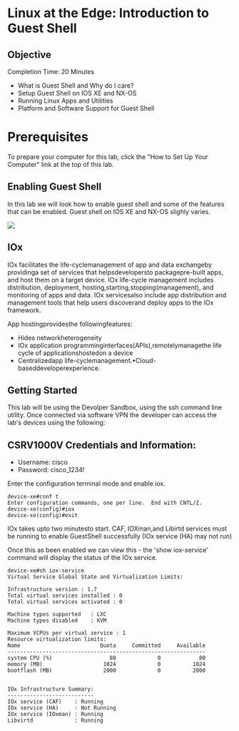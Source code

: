 # Linux at the Edge: Introduction to Guest Shell 

## Objective
Completion Time: 20 Minutes

- What is Guest Shell and Why do I care? 
- Setup Guest Shell on IOS XE and NX-OS
- Running Linux Apps and Utilities 
- Platform and Software Support for Guest Shell

# Prerequisites
To prepare your computer for this lab, click the "How to Set Up Your Computer" link at the top of this lab.


## Enabling Guest Shell

In this lab we will look how to enable guest shell and some of the features that can be enabled.
Guest shell on IOS XE and NX-OS slighly varies.


![](/posts/files/linux_at_the_edge/images/enable_guest_shell.jpg)


## IOx

IOx facilitates the life-cyclemanagement of app and data exchangeby providinga set of services that helpsdevelopersto packagepre-built apps, and host them on a target device. IOx life-cycle management includes distribution, deployment, hosting,starting,stopping(management), and monitoring of apps and data. IOx servicesalso include app distribution and management tools that help users discoverand deploy apps to the IOx framework.

App hostingprovidesthe followingfeatures:

- Hides networkheterogeneity
- IOx application programminginterfaces(APIs),remotelymanagethe life cycle of applicationshostedon a device
- Centralizedapp life-cyclemanagement.•Cloud-baseddeveloperexperience.

## Getting Started

This lab will be using the Devolper Sandbox, using the ssh command line utility.
Once connected via software VPN the developer can access the lab's devices using the following:

## CSRV1000V Credentials and Information:
- Username: cisco
- Password: cisco_1234!

Enter the configuration terminal mode and enable iox.

```
device-xe#conf t
Enter configuration commands, one per line.  End with CNTL/Z.
device-xe(config)#iox
device-xe(config)#exit
```
IOx takes upto two minutesto start. CAF, IOXman,and Libirtd services must be running to enable GuestShell successfully (IOx service (HA) may not run)

Once this as been enabled we can view this - the 'show iox-service' command will display the status of the IOx service.

```
device-xe#sh iox-service
Virtual Service Global State and Virtualization Limits:

Infrastructure version : 1.7
Total virtual services installed : 0
Total virtual services activated : 0

Machine types supported   : LXC
Machine types disabled    : KVM

Maximum VCPUs per virtual service : 1
Resource virtualization limits:
Name                         Quota     Committed     Available
--------------------------------------------------------------
system CPU (%)                  80             0            80
memory (MB)                   1024             0          1024
bootflash (MB)                2000             0          2000


IOx Infrastructure Summary:
---------------------------
IOx service (CAF)    : Running
IOx service (HA)     : Not Running
IOx service (IOxman) : Running
Libvirtd             : Running
```


